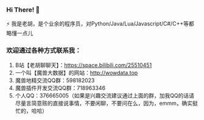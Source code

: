 
### Hi There! 👋

⚡ 我是老胡，是个业余的程序员，对Python/Java/Lua/Javascript/C#/C++等都略懂一点儿


### 欢迎通过各种方式联系我：
1. B站【老胡聊聊天】：https://space.bilibili.com/25510451
2. 一个叫【魔兽大数据】的网站：http://wowdata.top
3. 魔兽地精交流QQ群：598182023
4. 魔兽插件开发交流QQ群：718963346
5. 个人QQ：376665005（如果是兴趣交流建议通过上面的群，加我QQ的话请尽量言简意赅的直接说事情，不要闲聊，不要问在么，因为，emmm，确实挺忙的，哈哈）



<!--
**ybhuxiao/ybhuxiao** is a ✨ _special_ ✨ repository because its `README.md` (this file) appears on your GitHub profile.

<img align="right" src="https://github-readme-stats.vercel.app/api?username=ybhuxiao&show_icons=true&icon_color=CE1D2D&text_color=718096&bg_color=ffffff&hide_title=true" />


Here are some ideas to get you started:

- 🔭 I’m currently working on ...
- 🌱 I’m currently learning ...
- 👯 I’m looking to collaborate on ...
- 🤔 I’m looking for help with ...
- 💬 Ask me about ...
- 📫 How to reach me: ...
- 😄 Pronouns: ...
- ⚡ Fun fact: ...
-->

